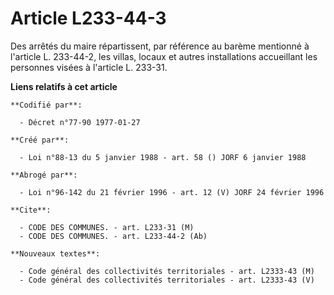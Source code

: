 # Article L233-44-3

Des arrêtés du maire répartissent, par référence au barème mentionné à l'article L. 233-44-2, les villas, locaux et autres
installations accueillant les personnes visées à l'article L. 233-31.

**Liens relatifs à cet article**

	**Codifié par**:

	  - Décret n°77-90 1977-01-27

	**Créé par**:

	  - Loi n°88-13 du 5 janvier 1988 - art. 58 () JORF 6 janvier 1988

	**Abrogé par**:

	  - Loi n°96-142 du 21 février 1996 - art. 12 (V) JORF 24 février 1996

	**Cite**:

	  - CODE DES COMMUNES. - art. L233-31 (M)
	  - CODE DES COMMUNES. - art. L233-44-2 (Ab)

	**Nouveaux textes**:

	  - Code général des collectivités territoriales - art. L2333-43 (M)
	  - Code général des collectivités territoriales - art. L2333-43 (V)
